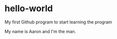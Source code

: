 # hello-world
My first Github program to start learning the program

My name is Aaron and I'm the man.
